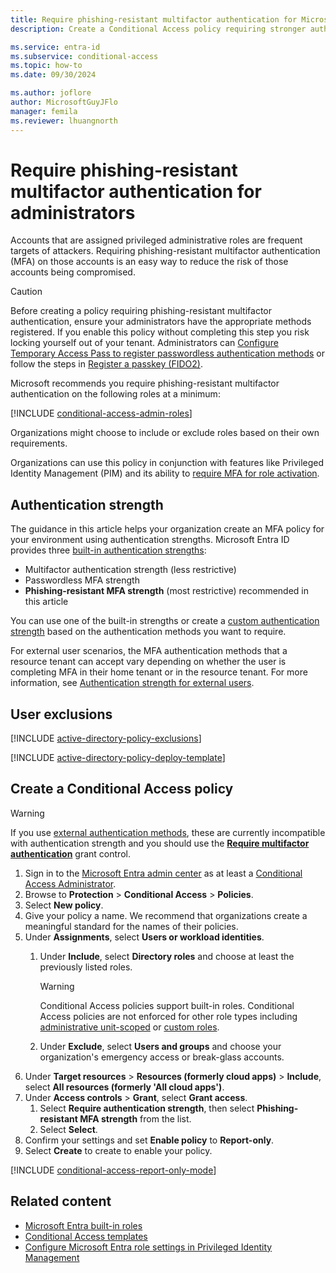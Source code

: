 ```yaml
---
title: Require phishing-resistant multifactor authentication for Microsoft Entra administrator roles
description: Create a Conditional Access policy requiring stronger authentication methods for highly privileged roles in your organization.

ms.service: entra-id
ms.subservice: conditional-access
ms.topic: how-to
ms.date: 09/30/2024

ms.author: joflore
author: MicrosoftGuyJFlo
manager: femila
ms.reviewer: lhuangnorth
---
```

# Require phishing-resistant multifactor authentication for administrators

Accounts that are assigned privileged administrative roles are frequent targets of attackers. Requiring phishing-resistant multifactor authentication (MFA) on those accounts is an easy way to reduce the risk of those accounts being compromised.

> [!CAUTION]
> Before creating a policy requiring phishing-resistant multifactor authentication, ensure your administrators have the appropriate methods registered. If you enable this policy without completing this step you risk locking yourself out of your tenant. Administrators can [Configure Temporary Access Pass to register passwordless authentication methods](../authentication/howto-authentication-temporary-access-pass.md) or follow the steps in [Register a passkey (FIDO2)](../authentication/how-to-register-passkey-with-security-key.md).

Microsoft recommends you require phishing-resistant multifactor authentication on the following roles at a minimum:

[!INCLUDE [conditional-access-admin-roles](../../includes/conditional-access-admin-roles.md)]

Organizations might choose to include or exclude roles based on their own requirements.

Organizations can use this policy in conjunction with features like Privileged Identity Management (PIM) and its ability to [require MFA for role activation](/entra/id-governance/privileged-identity-management/pim-how-to-change-default-settings#on-activation-require-multifactor-authentication).

## Authentication strength

The guidance in this article helps your organization create an MFA policy for your environment using authentication strengths. Microsoft Entra ID provides three [built-in authentication strengths](/entra/identity/authentication/concept-authentication-strengths):

- Multifactor authentication strength (less restrictive)
- Passwordless MFA strength
- **Phishing-resistant MFA strength** (most restrictive) recommended in this article

You can use one of the built-in strengths or create a [custom authentication strength](/entra/identity/authentication/concept-authentication-strength-advanced-options) based on the authentication methods you want to require.

For external user scenarios, the MFA authentication methods that a resource tenant can accept vary depending on whether the user is completing MFA in their home tenant or in the resource tenant. For more information, see [Authentication strength for external users](/entra/identity/authentication/concept-authentication-strength-external-users).

## User exclusions
[!INCLUDE [active-directory-policy-exclusions](~/includes/entra-policy-exclude-user.md)]

[!INCLUDE [active-directory-policy-deploy-template](~/includes/entra-policy-deploy-template.md)]

## Create a Conditional Access policy

> [!WARNING]
> If you use [external authentication methods](/entra/identity/authentication/how-to-authentication-external-method-manage), these are currently incompatible with authentication strength and you should use the **[Require multifactor authentication](concept-conditional-access-grant.md#require-multifactor-authentication)** grant control.

1. Sign in to the [Microsoft Entra admin center](https://entra.microsoft.com) as at least a [Conditional Access Administrator](../role-based-access-control/permissions-reference.md#conditional-access-administrator).
1. Browse to **Protection** > **Conditional Access** > **Policies**.
1. Select **New policy**.
1. Give your policy a name. We recommend that organizations create a meaningful standard for the names of their policies.
1. Under **Assignments**, select **Users or workload identities**.
   1. Under **Include**, select **Directory roles** and choose at least the previously listed roles.
   
      > [!WARNING]
      > Conditional Access policies support built-in roles. Conditional Access policies are not enforced for other role types including [administrative unit-scoped](../role-based-access-control/manage-roles-portal.md) or [custom roles](../role-based-access-control/custom-create.md).

   1. Under **Exclude**, select **Users and groups** and choose your organization's emergency access or break-glass accounts.
1. Under **Target resources** > **Resources (formerly cloud apps)** > **Include**, select **All resources (formerly 'All cloud apps')**.
1. Under **Access controls** > **Grant**, select **Grant access**.
   1. Select **Require authentication strength**, then select **Phishing-resistant MFA strength** from the list.
   1. Select **Select**.
1. Confirm your settings and set **Enable policy** to **Report-only**.
1. Select **Create** to create to enable your policy.

[!INCLUDE [conditional-access-report-only-mode](../../includes/conditional-access-report-only-mode.md)]

## Related content

- [Microsoft Entra built-in roles](../role-based-access-control/permissions-reference.md)
- [Conditional Access templates](concept-conditional-access-policy-common.md)
- [Configure Microsoft Entra role settings in Privileged Identity Management](../../id-governance/privileged-identity-management/pim-how-to-change-default-settings.md)
